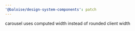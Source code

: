 ```yaml
---
'@baloise/design-system-components': patch
---
```


carousel uses computed width instead of rounded client width
